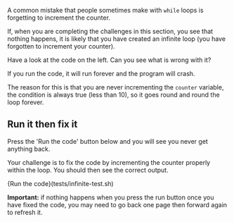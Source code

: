 A common mistake that people sometimes make with `while` loops is forgetting to increment the counter.

If, when you are completing the challenges in this section, you see that nothing happens, it is likely that you have created an infinite loop (you have forgotten to increment your counter).

Have a look at the code on the left. Can you see what is wrong with it?

If you run the code, it will run forever and the program will crash.

The reason for this is that you are never incrementing the `counter` variable, the condition is always true (less than 10), so it goes round and round the loop forever.

## Run it then fix it
Press the 'Run the code' button below and you will see you never get anything back. 

Your challenge is to fix the code by incrementing the counter properly within the loop. You should then see the correct output. 

{Run the code}(tests/infinite-test.sh)

**Important:** if nothing happens when you press the run button once you have fixed the code, you may need to go back one page then forward again to refresh it.
